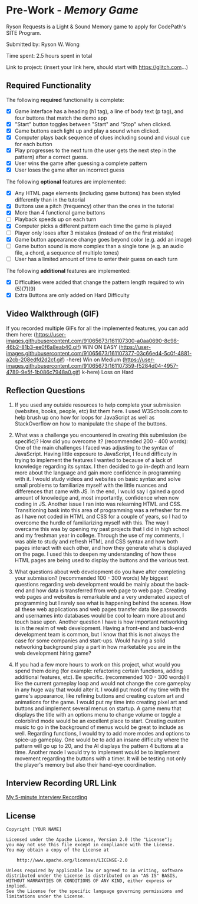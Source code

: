 # Pre-Work - *Memory Game*

Ryson Requests is a Light & Sound Memory game to apply for CodePath's SITE Program. 

Submitted by: Ryson W. Wong

Time spent: 2.5 hours spent in total

Link to project: (insert your link here, should start with https://glitch.com...)

## Required Functionality

The following **required** functionality is complete:

* [X] Game interface has a heading (h1 tag), a line of body text (p tag), and four buttons that match the demo app
* [X] "Start" button toggles between "Start" and "Stop" when clicked. 
* [X] Game buttons each light up and play a sound when clicked. 
* [X] Computer plays back sequence of clues including sound and visual cue for each button
* [X] Play progresses to the next turn (the user gets the next step in the pattern) after a correct guess. 
* [X] User wins the game after guessing a complete pattern
* [X] User loses the game after an incorrect guess

The following **optional** features are implemented:

* [X] Any HTML page elements (including game buttons) has been styled differently than in the tutorial
* [X] Buttons use a pitch (frequency) other than the ones in the tutorial
* [X] More than 4 functional game buttons
* [ ] Playback speeds up on each turn
* [X] Computer picks a different pattern each time the game is played
* [ ] Player only loses after 3 mistakes (instead of on the first mistake)
* [X] Game button appearance change goes beyond color (e.g. add an image)
* [ ] Game button sound is more complex than a single tone (e.g. an audio file, a chord, a sequence of multiple tones)
* [ ] User has a limited amount of time to enter their guess on each turn

The following **additional** features are implemented:

- [X] Difficulties were added that change the pattern length required to win (5)(7)(9)
- [X] Extra Buttons are only added on Hard Difficulty

## Video Walkthrough (GIF)

If you recorded multiple GIFs for all the implemented features, you can add them here:
(https://user-images.githubusercontent.com/91065673/161107300-a0aa0690-8c98-46b2-81b3-ee0f6a8eab40.gif) WIN ON EASY
(https://user-images.githubusercontent.com/91065673/161107377-03c66ed4-5c0f-4881-a2cb-208edfd2d2cf.gif)
-here) Win on Medium
(https://user-images.githubusercontent.com/91065673/161107359-f5284d04-4957-4789-9e5f-1b086c7948a0.gif)
k-here) Loss on Hard

## Reflection Questions
1. If you used any outside resources to help complete your submission (websites, books, people, etc) list them here. 
I used W3Schools.com to help brush up ono how for loops for JavaScript as well as StackOverflow on how to manipulate the shape of the buttons.

2. What was a challenge you encountered in creating this submission (be specific)? How did you overcome it? (recommended 200 - 400 words):
One of the main challenges I faced was adjusting to the syntax of JavaScript. Having little exposure to JavaScript, I found difficuty in trying to implement the features I wanted to because of a lack of knowledge regarding its syntax. I then decided to go in-depth and learn more about the language and gain more confidence in programming with it. I would study videos and websites on basic syntax and solve small problems to familiarize myself with the little nuances and differences that came with JS. In the end, I would say I gained a good amount of knowledge and, most importantly, confidence when now coding in JS. Another issue I ran into was relearning HTML and CSS. Transitioning bask into this area of programming was a refresher for me as I have not coded in HTML and CSS for a couple of years, so I had to overcome the hurdle of familiarizing myself with this. The way I overcame this was by opening my past projects that I did in high school and my freshman year in college. Through the use of my comments, I was able to study and refresh HTML and CSS syntax and how both pages interact with each other, and how they generate what is displayed on the page. I used this to deepen my understanding of how these HTML pages are being used to display the buttons and the various text.

3. What questions about web development do you have after completing your submission? (recommended 100 - 300 words) 
My biggest questions regarding web development would be mainly about the back-end and how data is transferred from web page to web page. Creating web pages and websites is remarkable and a very underrated aspect of programming but I rarely see what is happening behind the scenes. How all these web applications and web pages transfer data like passwords and usernames into databases would be cool to learn more about and touch base upon. Another question I have is how important networking is in the realm of web development. Having a front-end and back-end development team is common, but I know that this is not always the case for some companies and start-ups. Would having a solid networking background play a part in how marketable you are in the web development hiring game?

4. If you had a few more hours to work on this project, what would you spend them doing (for example: refactoring certain functions, adding additional features, etc). Be specific. (recommended 100 - 300 words) 
I like the current gameplay loop and would not change the core gameplay in any huge way that would alter it. I would put most of my time with the game's appearance, like refining buttons and creating custom art and animations for the game. I would put my time into creating pixel art and buttons and implement several menus on startup. A game menu that displays the title with an options menu to change volume or toggle a colorblind mode would be an excellent place to start. Creating custom music to go in the background of menus would be great to include as well. Regarding functions, I would try to add more modes and options to spice-up gameplay. One would be to add an insane difficulty where the pattern will go up to 20, and the AI displays the pattern 4 buttons at a time. Another mode I would try to implement would be to implement movement regarding the buttons with a timer. It will be testing not only the player's memory but also their hand-eye coordination.



## Interview Recording URL Link

[My 5-minute Interview Recording](your-link-here)


## License

    Copyright [YOUR NAME]

    Licensed under the Apache License, Version 2.0 (the "License");
    you may not use this file except in compliance with the License.
    You may obtain a copy of the License at

        http://www.apache.org/licenses/LICENSE-2.0

    Unless required by applicable law or agreed to in writing, software
    distributed under the License is distributed on an "AS IS" BASIS,
    WITHOUT WARRANTIES OR CONDITIONS OF ANY KIND, either express or implied.
    See the License for the specific language governing permissions and
    limitations under the License.
